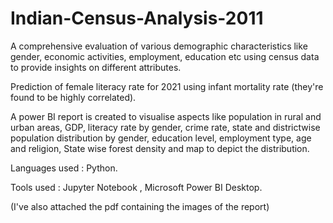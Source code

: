 # Indian-Census-Analysis-2011

A comprehensive evaluation of various demographic characteristics like gender, economic activities, employment, education etc using census data to provide insights on different attributes.

Prediction of female literacy rate for 2021 using infant mortality rate (they're found to be highly correlated).

A power BI report is created to visualise aspects like population in rural and urban areas, GDP, literacy rate by gender, crime rate, state and districtwise population distribution by gender, education level, employment type, age and religion, State wise forest density and map to depict the distribution.

Languages used : Python.

Tools used : Jupyter Notebook , Microsoft Power BI Desktop.


(I've  also attached the pdf containing the images of the report)
